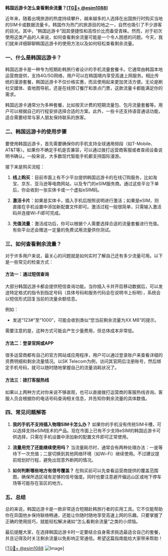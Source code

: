 **韩国远游卡怎么查看剩余流量？[[TG💪+ @esim1088](https://t.me/s/esim1088)]**

近年来，随着出境旅游的热度持续攀升，越来越多的人选择在出国旅行时购买当地的SIM卡或数据流量卡。韩国作为热门的旅游目的地之一，自然也吸引了不少游客的目光。其中，“韩国远游卡”因其便捷性和高性价比而备受青睐。然而，对于初次使用这类产品的人来说，如何查看剩余流量可能是一个令人困惑的问题。今天，我们就来详细聊聊韩国远游卡的使用方法以及如何轻松查看剩余流量。

### 一、什么是韩国远游卡？

韩国远游卡是一种专为短期赴韩旅行者设计的手机流量套餐卡。它通常由韩国本地运营商提供，支持4G/5G网络，用户可以在韩国境内享受高速上网服务。相比传统的漫游套餐，韩国远游卡不仅价格实惠，而且使用起来更加灵活方便。无论是刷社交媒体、查地图导航，还是在线预订餐厅和景点门票，这款流量卡都能满足你的需求。

韩国远游卡通常分为多种套餐，比如按天计费的短期流量包、包月流量套餐等。用户可以根据自己的行程安排选择合适的方案。此外，一些卡还支持语音通话功能，适合需要经常与家人朋友保持联系的旅客。

### 二、韩国远游卡的使用步骤

要使用韩国远游卡，首先需要确保你的手机支持全球通用频段（如T-Mobile、AT&T等）。如果你不确定手机是否兼容，可以通过拨打运营商客服或者查阅设备说明书确认。一般来说，大多数现代智能手机都支持国际漫游。

接下来是购买流程：

1. **线上购买**：目前市面上有不少平台提供韩国远游卡的在线订购服务，比如淘宝、京东、亚马逊等电商网站，以及专门的eSIM服务商。通过这些平台下单后，你会收到一张实体卡或一个虚拟eSIM码。
   
2. **激活卡片**：如果是实体卡，插入手机后按照说明进行激活；如果是eSIM，则直接在手机设置中添加新配置文件即可。激活过程一般很简单，只需输入激活码并连接Wi-Fi即可完成。

3. **充值流量**：激活成功后，你可以根据个人需要选择合适的流量套餐进行充值。有些平台还会赠送一定量的免费试用流量供你测试。

### 三、如何查看剩余流量？

对于许多用户来说，最关心的问题就是如何实时了解自己还有多少流量可用。以下是一些常见的检查方式：

#### 方法一：通过短信查询
大部分韩国远游卡都会提供短信查询功能。当你插入卡并开启移动数据后，可以发送特定格式的指令到指定号码（具体号码和服务代码会在说明书上标明），系统会以短信形式回复当前的流量余额信息。

例如：
- 发送“123#”至“1000”，可能会收到类似“您当前剩余流量为XX MB”的提示。

需要注意的是，这种方式可能会产生少量费用，但总体成本非常低。

#### 方法二：登录官网或APP
很多运营商都有自己的官方网站或应用程序，用户可以通过登录账户来查看详细的资费明细和剩余流量情况。以SK Telecom为例，访问其官网后注册账号，然后绑定手机号码，就可以随时随地掌握自己的流量消耗状况了。

#### 方法三：拨打客服热线
如果以上两种方式对你来说不够直观，也可以直接拨打运营商的客服热线咨询。客服人员会根据你的电话号码查询相关信息，并告知你剩余流量的具体数值。

### 四、常见问题解答

1. **我的手机不支持插入物理SIM卡怎么办？**
   如果你的手机没有传统SIM卡槽，可以选择支持eSIM技术的产品。现在市面上已有不少支持eSIM的韩国远游卡可供选择，只需在手机设置中添加新的配置文件即可正常使用。

2. **流量用完了还能继续使用吗？**
   当流量耗尽时，通常会有两种处理办法：一是等待下一次充值；二是切换到其他网络环境（如Wi-Fi）继续使用。不过建议提前规划好行程，避免出现意外断网的情况。

3. **如何判断哪些地方有信号覆盖？**
   在购买前可以先查看运营商提供的覆盖范围图，确保所选区域有足够的信号强度。同时也要注意避开偏远山区或地下停车场等可能存在盲区的地方。

### 五、总结

总的来说，韩国远游卡是一款非常适合短期赴韩旅行者的实用工具。它不仅能帮助你在异国他乡保持联络畅通，还能让你随时随地享受高速上网的乐趣。只要掌握了正确的使用技巧，就能轻松解决诸如“怎么看剩余流量”之类的小烦恼。

最后提醒大家，在选择韩国远游卡时一定要结合自身需求挑选最适合自己的套餐，并且记得及时关注剩余流量以免影响正常通信。希望这篇指南能给大家带来帮助！

[[TG💪+ @esim1088](https://t.me/s/esim1088) ![Image](https://i.postimg.cc/4NQfJmqS/Snipaste-2025-05-13-00-14-12.png)]